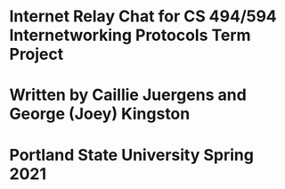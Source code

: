 # Internet Relay Chat for CS 494/594 Internetworking Protocols Term Project
# Written by Caillie Juergens and George (Joey) Kingston
# Portland State University Spring 2021
